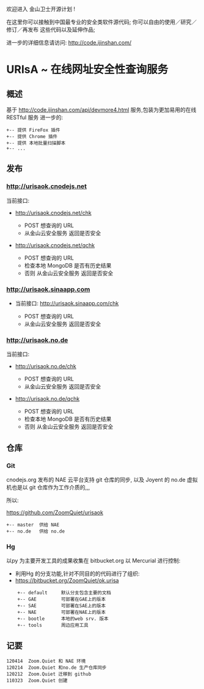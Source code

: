 欢迎进入 金山卫士开源计划 !

在这里你可以接触到中国最专业的安全类软件源代码;
你可以自由的使用／研究／修订／再发布 这些代码以及延伸作品;

进一步的详细信息请访问:
  http://code.ijinshan.com/


#   URIsA ~ 在线网址安全性查询服务

## 概述
基于 http://code.ijinshan.com/api/devmore4.html 服务,包装为更加易用的在线RESTful 服务
进一步的:

    +-- 提供 FireFox 插件
    +-- 提供 Chrome 插件
    +-- 提供 本地批量扫描脚本
    +-- ...


## 发布


### http://urisaok.cnodejs.net

当前接口:

- http://urisaok.cnodejs.net/chk
    
    - POST 想查询的 URL
    - 从金山云安全服务 返回是否安全

- http://urisaok.cnodejs.net/qchk
    
    - POST 想查询的 URL
    - 检查本地 MongoDB 是否有历史结果
    - 否则 从金山云安全服务 返回是否安全



### http://urisaok.sinaapp.com

- 当前接口: http://urisaok.sinaapp.com/chk
    
    - POST 想查询的 URL
    - 从金山云安全服务 返回是否安全


### http://urisaok.no.de

当前接口:

- http://urisaok.no.de/chk
    
    - POST 想查询的 URL
    - 从金山云安全服务 返回是否安全

- http://urisaok.no.de/qchk
    
    - POST 想查询的 URL
    - 检查本地 MongoDB 是否有历史结果
    - 否则 从金山云安全服务 返回是否安全


## 仓库


### Git
cnodejs.org 发布的 NAE 云平台支持 git 仓库的同步,
以及 Joyent 的 no.de 虚拟机也是以 git 仓库作为工作介质的,,,

所以:

https://github.com/ZoomQuiet/urisaok

    +-- master  供给 NAE
    +-- no.de   供给 no.de

### Hg
以py 为主要开发工具的成果收集在 bitbucket.org 以 Mercurial 进行控制:

- 利用Hg 的分支功能,针对不同目的的代码进行了组织:
- https://bitbucket.org/ZoomQuiet/ok.urisa

```
    +-- default     默认分支包含主要的文档
    +-- GAE         可部署在GAE上的版本
    +-- SAE         可部署在SAE上的版本
    +-- NAE         可部署在NAE上的版本
    +-- bootle      本地的web srv. 版本
    +-- tools       周边应用工具
```


## 记要

    120414  Zoom.Quiet 和 NAE 环境
    120214  Zoom.Quiet 和no.de 生产仓库同步
    120212  Zoom.Quiet 迁移到 github
    110323  Zoom.Quiet 创建


